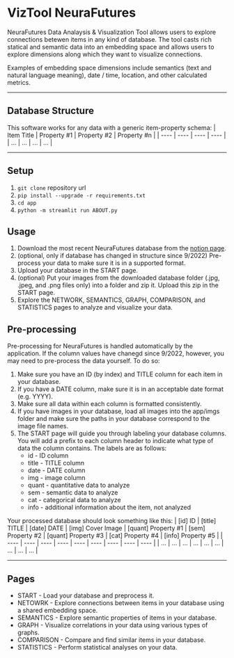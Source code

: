# VizTool NeuraFutures

NeuraFutures Data Analaysis & Visualization Tool allows users to explore connections betewen items in any kind of database. The tool casts rich statical and semantic data into an embedding space and allows users to explore dimensions along which they want to visualize connections.

Examples of embedding space dimensions include semantics (text and natural language meaning), date / time, location, and other calculated metrics.

---
## Database Structure

This software works for any data with a generic item-property schema:
| Item Title | Property #1 | Property #2 | Property #n |
| ---- | ---- | ---- | ---- |
| ... | ... | ... | ... |

---

## Setup
1. ```git clone``` repository url
2. ```pip install --upgrade -r requirements.txt```
3. ```cd app```
4. ```python -m streamlit run ABOUT.py```

## Usage

1. Download the most recent NeuraFutures database from the [notion page](https://www.notion.so/140058b1791b419894779170b29d1271?v=ce87848b9d4741b4b7ed4b310334d032).
2. (optional, only if database has changed in structure since 9/2022) Pre-process your data to make sure it is in a supported format.
3. Upload your database in the START page.
4. (optional) Put your images from the downloaded database folder (.jpg, .jpeg, and .png files only) into a folder and zip it. Upload this zip in the START page.
5. Explore the NETWORK, SEMANTICS, GRAPH, COMPARISON, and STATISTICS pages to analyze and visualize your data.

## Pre-processing
Pre-processing for NeuraFutures is handled automatically by the application. If the column values have chanegd since 9/2022, however, you may need to pre-process the data yourself. To do so:
1. Make sure you have an ID (by index) and TITLE column for each item in your database.
2. If you have a DATE column, make sure it is in an acceptable date format (e.g. YYYY).
3. Make sure all data within each column is formatted consistently.
4. If you have images in your database, load all images into the app/imgs folder and make sure the paths in your database correspond to the image file names.
5. The START page will guide you through labeling your database columns. You will add a prefix to each column header to indicate what type of data the column contains. The labels are as follows:
    * id - ID column
    * title - TITLE column
    * date - DATE column
    * img - image column
    * quant - quantitative data to analyze
    * sem - semantic data to analyze
    * cat - categorical data to analyze
    * info - additional information about the item, not analyzed

Your processed database should look something like this:
| [id] ID | [title] TITLE | [date] DATE | [img] Cover Image | [quant] Property #1 | [sem] Property #2 | [quant] Property #3 | [cat] Property #4 | [info] Property #5 |
| ---- | ---- | ---- | ---- | ---- | ---- | ---- | ---- | ---- |
| ... | ... | ... | ... | ... | ... | ... | ... | ... |

---

## Pages
* START - Load your database and preprocess it.
* NETOWRK - Explore connections between items in your database using a shared embedding space.
* SEMANTICS - Explore semantic properties of items in your database.
* GRAPH - Visualize correlations in your data using various types of graphs.
* COMPARISON - Compare and find similar items in your database.
* STATISTICS - Perform statistical analyses on your data.